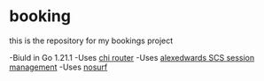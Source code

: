 # booking
this is the repository for my bookings project

-Biuld in Go 1.21.1
-Uses [chi router](https://github.com/go-chi/chi )
-Uses [alexedwards SCS session management](https://github.com/alexedwards/scs/v2)
-Uses [nosurf](https://github.com/justinas/nosurf)
